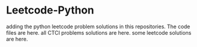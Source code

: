 # Leetcode-Python
adding the python leetcode problem solutions in this repositories. 
The code files are here.
all CTCI problems solutions are here.
some leetcode solutions are here.


























































































































































































































































































































































































































































































































































































































































































































































































































































































































































































